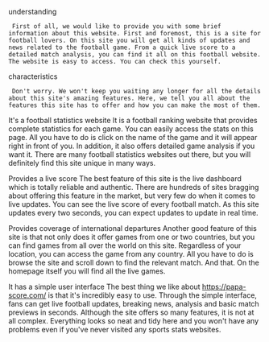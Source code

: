 understanding

     First of all, we would like to provide you with some brief information about this website. First and foremost, this is a site for football lovers. On this site you will get all kinds of updates and news related to the football game. From a quick live score to a detailed match analysis, you can find it all on this football website. The website is easy to access. You can check this yourself.

characteristics

     Don't worry. We won't keep you waiting any longer for all the details about this site's amazing features. Here, we tell you all about the features this site has to offer and how you can make the most of them.

It's a football statistics website
It is a football ranking website that provides complete statistics for each game. You can easily access the stats on this page. All you have to do is click on the name of the game and it will appear right in front of you. In addition, it also offers detailed game analysis if you want it. There are many football statistics websites out there, but you will definitely find this site unique in many ways.

Provides a live score
     The best feature of this site is the live dashboard which is totally reliable and authentic. There are hundreds of sites bragging about offering this feature in the market, but very few do when it comes to live updates. You can see the live score of every football match. As this site updates every two seconds, you can expect updates to update in real time.

Provides coverage of international departures
Another good feature of this site is that not only does it offer games from one or two countries, but you can find games from all over the world on this site. Regardless of your location, you can access the game from any country. All you have to do is browse the site and scroll down to find the relevant match. And that. On the homepage itself you will find all the live games.

It has a simple user interface
     The best thing we like about https://papa-score.com/ is that it's incredibly easy to use. Through the simple interface, fans can get live football updates, breaking news, analysis and basic match previews in seconds. Although the site offers so many features, it is not at all complex. Everything looks so neat and tidy here and you won't have any problems even if you've never visited any sports stats websites.
